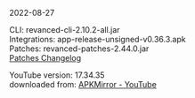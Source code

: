 2022-08-27
  
CLI: revanced-cli-2.10.2-all.jar  
Integrations: app-release-unsigned-v0.36.3.apk  
Patches: revanced-patches-2.44.0.jar  
[Patches Changelog](https://github.com/revanced/revanced-patches/releases/latest)  

YouTube version: 17.34.35  
downloaded from: [APKMirror - YouTube](https://www.apkmirror.com/apk/google-inc/youtube/youtube-17-34-35-release/youtube-17-34-35-2-android-apk-download/)  

